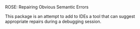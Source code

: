 ROSE:  Repairing Obvious Semantic Errors

This package is an attempt to add to IDEs a tool that can suggest appropriate
repairs during a debugging session.
